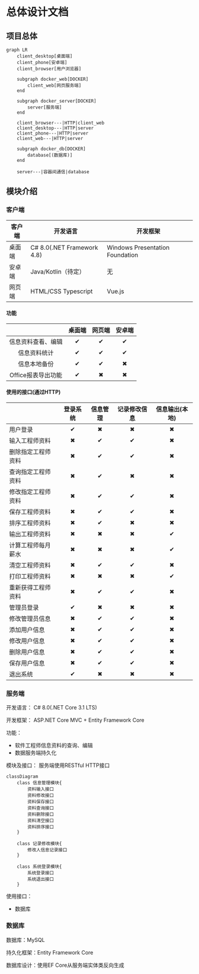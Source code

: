 #  总体设计文档
  
  
  
##  项目总体
  
  
```mermaid
graph LR
    client_desktop[桌面端]
    client_phone[安卓端]
    client_browser[用户浏览器]

    subgraph docker_web[DOCKER]
        client_web[网页服务端]
    end
    
    subgraph docker_server[DOCKER]
        server[服务端]
    end

    client_browser---|HTTP|client_web
    client_desktop---|HTTP|server
    client_phone---|HTTP|server
    client_web---|HTTP|server

    subgraph docker_db[DOCKER]
        database[(数据库)]
    end

    server---|容器间通信|database

```
  
##  模块介绍
  
  
###  客户端
  
  
  
|客户端|开发语言|开发框架|
|---|---|---|
|桌面端|C# 8.0(.NET Framework 4.8)|Windows Presentation Foundation|
|安卓端|Java/Kotlin（待定）|无|
|网页端|HTML/CSS Typescript|Vue.js|
  
####  功能
  
  
||桌面端|网页端|安卓端|
|:---:|:---:|:---:|:---:|
|信息资料查看、编辑 |✔|✔|✔|
|信息资料统计       |✔|✔|✔|
|信息本地备份       |✔|✔|✖|
|Office报表导出功能 |✔|✖|✖|
  
####  使用的接口(通过HTTP)
  
  
||登录系统|信息管理|记录修改信息|信息输出(本地)|
|---|:---:|:---:|:---:|:---:|
用户登录            |✔|✖|✖|✖|
输入工程师资料      |✖|✔|✔|✖|
删除指定工程师资料  |✖|✔|✔|✖|
查询指定工程师资料  |✖|✔|✖|✖|
修改指定工程师资料  |✖|✔|✔|✖|
保存工程师资料      |✖|✔|✔|✖|
排序工程师资料      |✖|✔|✖|✖|
输出工程师资料      |✖|✖|✖|✔|
计算工程师每月薪水  |✖|✖|✖|✔|
清空工程师资料      |✖|✔|✔|✖|
打印工程师资料      |✖|✖|✖|✔|
重新获得工程师资料  |✖|✔|✔|✖|
管理员登录          |✔|✖|✖|✖|
修改管理员信息      |✖|✔|✔|✖|
添加用户信息        |✖|✔|✔|✖|
修改用户信息        |✖|✔|✔|✖|
删除用户信息        |✖|✔|✔|✖|
保存用户信息        |✖|✔|✔|✖|
退出系统            |✔|✖|✖|✖|
  
  
###  服务端
  
  
开发语言： C# 8.0(.NET Core 3.1 LTS)
  
开发框架： ASP.NET Core MVC + Entity Framework Core
  
功能：
+ 软件工程师信息资料的查询、编辑
+ 数据服务端持久化
  
模块及接口：
服务端使用RESTful HTTP接口
```mermaid
classDiagram
    class 信息管理模块{
        资料输入接口
        资料修改接口
        资料保存接口
        资料查询接口
        资料删除接口
        资料清空接口
        资料排序接口
    }

    class 记录修改模块{
        修改人信息记录接口
    }

    class 系统登录模块{
        系统登录接口
        系统退出接口
    }

```
  
使用接口：
+ 数据库
  
###  数据库
  
  
数据库：MySQL
  
持久化框架：Entity Framework Core
  
数据库设计：使用EF Core从服务端实体类反向生成
  